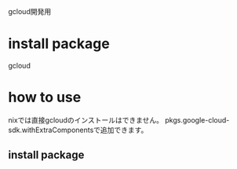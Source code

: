 gcloud開発用
# install package

gcloud
# how to use

nixでは直接gcloudのインストールはできません。
pkgs.google-cloud-sdk.withExtraComponentsで追加できます。

## install package

